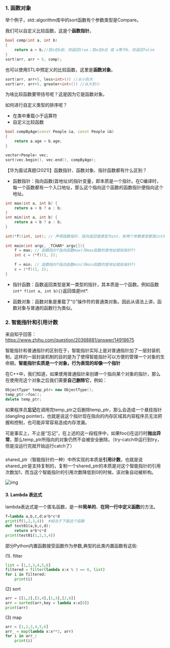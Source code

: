 ### 1. 函数对象

举个例子，std::algorithm库中的sort函数有个参数类型是Compare。

我们可以自定义比较函数，这是个**函数指针**。

```c++
bool comp(int a, int b)
{
	return a > b;//若a在b前，则返回true；若a在b后 或 a等于b，则返回false
}
sort(arr, arr + 5, comp);
```

也可以使用STL中预定义的比较函数，这里是**函数对象**。

```c++
sort(arr, arr+5, less<int>()) //从小到大
sort(arr, arr+5, greater<int>()) //从大到小
```

为啥比较函数要带括号呢？这是因为它是函数对象。



如何进行自定义类型的排序呢？

- 在类中重载小于运算符
- 自定义比较函数

```c++
bool compByAge(const People &a, const People &b)
{
	return a.age < b.age;
}

vector<People> vec;
sort(vec.begin(), vec.end(), compByAge);
```



【华为面试真题(2021)】函数指针、函数对象、指针函数都有什么区别？

- 函数指针：指向函数(首地址)的指针变量，即本质是一个指针。在C编译时，每一个函数都有一个入口地址，那么这个指向这个函数的函数指针便指向这个地址。

```c++
int max(int a, int b) {
	return a > b ? a : b;
} 
int min(int a, int b) {
	return a < b ? a : b;
}
 
int(*f)(int, int); // 声明函数指针，指向返回值类型为int，有两个参数类型都是int的函数
 
int main(int argc, _TCHAR* argv[]){
	f = max; // 函数指针f指向函数max(将max函数的首地址赋给指针f)
	int c = (*f)(1, 2);
 
	f = min; // 函数指针f指向函数min(将min函数的首地址赋给指针f)
	c = (*f)(1, 2);
}
```

- 指针函数：函数返回类型是某一类型的指针，其本质是一个函数。例如函数`int* f(int a, int b){}`返回值是int*.

- 函数对象：函数对象是重载了“()”操作符的普通类对象。因此从语法上讲，函数对象与普通的函数行为类似。

### 2. 智能指针和引用计数

来自知乎回答：https://www.zhihu.com/question/20368881/answer/14918675

智能指针和普通指针的区别在于，智能指针实际上是对普通指针加了一层封装机制，这样的一层封装机制的目的是为了使得智能指针可以方便的管理一个对象的生命期。**智能指针实质是一个对象，行为表现的却像一个指针**

在C++中，我们知道，如果使用普通指针来创建一个指向某个对象的指针，那么在使用完这个对象之后我们需要**自己删除它**，例如：

```c++
ObjectType* temp_ptr= new ObjectType();
temp_ptr->foo();
delete temp_ptr;
```

如果程序员**忘记**在调用完temp_ptr之后删除temp_ptr，那么会造成一个悬挂指针(dangling pointer)，也就是说这个指针现在指向的内存区域其内容程序员无法把握和控制，也可能非常容易造成内存泄漏。

可是事实上，不止是“忘记”，在上述的这一段程序中，如果foo()在运行时**抛出异常**，那么temp_ptr所指向的对象仍然不会被安全删除。（try-catch中运行到try，但是没运行完就开始运行catch了）

##### 

shared_ptr（智能指针的一种）中所实现的本质是**引用计数**，也就是说shared_ptr是支持复制的，复制一个shared_ptr的本质是对这个智能指针的引用次数加1，而当这个智能指针的引用次数降低到0的时候，该对象自动被析构。

![img](https://pic1.zhimg.com/80/v2-474f8c7765479174d074c2ab6ff52809_1440w.png)

#### 3. Lambda 表达式

lambda表达式是一个匿名函数，是一种**简单的**、**在同一行中定义函数**的方法。

```python
f=lambda a,b,c,d:a*b*c*d
print(f(1,2,3,4))  #相当于下面这个函数
def test01(a,b,c,d):
    return a*b*c*d
print(test01(1,2,3,4))
```

部分Python内置函数接受函数作为参数,典型的此类内置函数有这些:

(1). filter

```python
list = [1,2,3,4,5,6]
filtered = filter(lambda x:x % 3 == 0, list)
for i in filtered:
    print(i)
```

(2) sort

```python
arr = [[1,2],[3,4],[1,3],[2,6]]
arr = sorted(arr,key = lambda x:x[0])
print(arr)
```

(3) map

```python
arr = [1,2,3,4,5,6]
arr_ = map(lambda x:x**2, arr)
for i in arr_:
    print(i)
```

